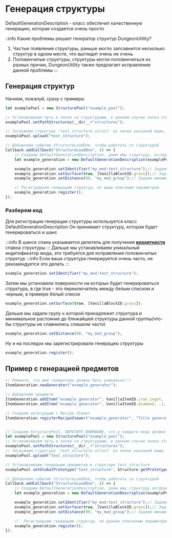 # Генерация структуры

DefaultGenerationDescription - класс обеспечит качественную генерацию, которая создается очень просто

::info Какие проблемы решает генератор структур DungeonUtility?

1. Частые появления структуры, раньше могло запсавнится несколько структур в одном месте, что выглидит очень не очень
2. Половинчитые структуры, структуры могли половинчиться из разных причин, DungeonUtility также предлагает исправление данной проблемы
:::

## Генерация структур

Начнем, пожалуй, сразу с примера:

```ts
let examplePool = new StructurePool("example_pool");

// Устанавливаем путь к папке со структурами, в данном случае папка structures в главной директории мода
examplePool.setPathStructures(__dir__+"structures");

// Загружаем структуру 'test_structure.struct' из папки указаной выше, структура будет доступна по имени test_structure
examplePool.upload("test_structure");

// Добавляем событие StructureLoadOne, чтобы работать со структурой
Callback.addCallback("StructureLoadOne", () => {
    // Создаем DefaultGenerationDescription, даем ему структуру, которую будем генерировать с шансом 1 к 80 (примерно 1 структура на 80 чанков)
    let example_generation = new DefaultGenerationDescription(examplePool.get("test_structure"), 80);

    example_generation.setIdentifier("my_mod:test_structure");// Задаем уникальный индитификатор, для структуры
    example_generation.setSurface(true, [VanillaBlockID.grass]);// Задаем блоки на которых будет спавниться структура
    example_generation.setDistance(90, "my_mod_group");// Задаем минимальное расстояния между структурами my_mod_group

    // Регистрируем генерацию структур, по выше описаным параметрам
    example_generation.register();
});
```

### Разберем код

Для регистрации генерации структуры используется класс DefaultGenerationDescription
Он принимает структуру, которая будет генерироваться и шанс

:::info
В шансе спана указывается делитель для получения [**вероятности**](https://ru.wikipedia.org/wiki/Вероятность) спавна структуры
:::
Дальше мы устанавливаем уникальный индитификатор мода, это требуется для исправления половинчитых структур
:::info
Если ваша структура генерируется очень часто, не рекомендуется это делать
:::

```ts
example_generation.setIdentifier("my_mod:test_structure");
```

Затем мы установили поверхности на которых будет генерироваться структура, в где true - это переключатель между белым списком и черным, в примере белый список
```ts
example_generation.setSurface(true, [VanillaBlockID.grass]);
```

Дальше мы задали групу к которой принадлежит структура и минимальное растояние до ближайшей структуры данной группы(что-бы структуры не спавнились слишком часто)

```ts
example_generation.setDistance(90, "my_mod_group");
```

Ну и на последок мы зарегистрировали генерацию структуры

```ts
example_generation.register();
```

## Пример с генерацией предметов

```ts
// Помните, что имя генератора должно быть уникально!!!
ItemGeneration.newGenerator("example_generator");

// Добавляем предметы
ItemGeneration.addItem("example_generator", VanillaItemID.iron_ingot, .5, {min: 1, max: 3});
ItemGeneration.addItem("example_generator", VanillaItemID.diamond, .1, {min: 1, max: 1});

// Создаем интеграцию с Recipe Viewer
ItemGeneration.registerRecipeViewer("example_generator", "Title generator");


// Создаем StructurePool, ОБРАТИТЕ ВНИМАНИЕ, что у каждого мода должно быть свое уникальное имя StructurePool!
let examplePool = new StructurePool("example_pool");
// Устанавливаем путь к папке со структурами, в данном случае папка structures в главной директории мода
examplePool.setPathStructures(__dir__+"structures");
// Загружаем структуру 'test_structure.struct' из папки указаной выше, структура будет доступна по имени test_structure
examplePool.upload("test_structure");

// Устанавливаем генерацию предметов в структуре test_structure
examplePool.setGlobalPrototype("test_structure", Structure.getPrototypeDefault("example_generator"));

// Добавляем событие StructureLoadOne, чтобы работать со структурой
Callback.addCallback("StructureLoadOne", () => {
    // Создаем DefaultGenerationDescription, даем ему структуру которую будем генерировать, с шансом 1 к 80(примерно 1 структура на 80 чанков)
    let example_generation = new DefaultGenerationDescription(examplePool.get("test_structure"), 80);

    example_generation.setIdentifier("my_mod:test_structure");// Задаем уникальный индитификатор, для структуры
    example_generation.setSurface(true, [VanillaBlockID.grass]);// Задаем блоки на которых будет спавниться структура
    example_generation.setDistance(90, "my_mod_group");// Задаем минимальное расстояния между структурами my_mod_group

    //  Регистрируем генерацию структур, по раннее описанным параметрам
    example_generation.register();
});
```

